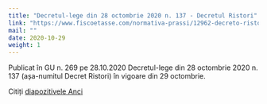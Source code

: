```yaml
---
title: "Decretul-lege din 28 octombrie 2020 n. 137 - Decretul Ristori"
link: "https://www.fiscoetasse.com/normativa-prassi/12962-decreto-ristori-il-testo-pubblicato-in-gazzetta-ufficiale.html"
mail: ""
date: 2020-10-29
weight: 1
---
```


Publicat în GU n. 269 ​​pe 28.10.2020 Decretul-lege din 28 octombrie 2020 n. 137 (așa-numitul Decret Ristori) în vigoare din 29 octombrie.

Citiți [diapozitivele Anci](http://www.anci.it/le-slides-elaborate-dallanci-sulle-principali-misure-di-sostegno-economico-previste-dal-dl-ristori/)
